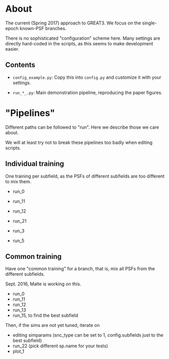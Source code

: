 About
=====

The current (Spring 2017) approach to GREAT3.
We focus on the single-epoch known-PSF branches.

There is no sophisticated "configuration" scheme here. Many settings are directly hard-coded in the scripts, as this seems to  make development easier.


Contents
--------


- ``config_example.py``: Copy this into ``config.py`` and customize it with your settings.


- ``run_*_.py``: Main demonstration pipeline, reproducing the paper figures.






"Pipelines"
===========

Different paths can be followed to "run". Here we describe those we care about. 

We will at least try not to break these pipelines too badly when editing scripts.


Individual training
-------------------

One training per subfield, as the PSFs of different subfields are too different to mix them.

- run_0
- run_11
- run_12

- run_21


- run_3

- run_5



Common training
---------------

Have one "common training" for a branch, that is, mix all PSFs from the different subfields.

Sept. 2016, Malte is working on this.

- run_0
- run_11
- run_12
- run_13
- run_15, to find the best subfield

Then, if the sims are not yet tuned, iterate on
- editing simparams (snc_type can be set to 1, config.subfields just to the best subfield)
- run_22 (pick different sp.name for your tests)
- plot_1

